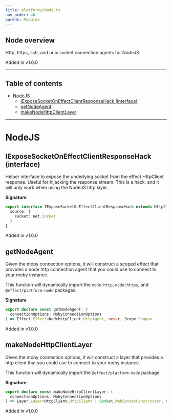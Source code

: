 ```yaml
---
title: platforms/Node.ts
nav_order: 46
parent: Modules
---
```


## Node overview

Http, https, ssh, and unix socket connection agents for NodeJS.

Added in v1.0.0

---

<h2 class="text-delta">Table of contents</h2>

- [NodeJS](#nodejs)
  - [IExposeSocketOnEffectClientResponseHack (interface)](#iexposesocketoneffectclientresponsehack-interface)
  - [getNodeAgent](#getnodeagent)
  - [makeNodeHttpClientLayer](#makenodehttpclientlayer)

---

# NodeJS

## IExposeSocketOnEffectClientResponseHack (interface)

Helper interface to expose the underlying socket from the effect HttpClient
response. Useful for hijacking the response stream. This is a hack, and it
will only work when using the NodeJS http layer.

**Signature**

```ts
export interface IExposeSocketOnEffectClientResponseHack extends HttpClientResponse.HttpClientResponse {
  source: {
    socket: net.Socket
  }
}
```

Added in v1.0.0

## getNodeAgent

Given the moby connection options, it will construct a scoped effect that
provides a node http connection agent that you could use to connect to your
moby instance.

This function will dynamically import the `node:http`, `node:https`, and
`@effect/platform-node` packages.

**Signature**

```ts
export declare const getNodeAgent: (
  connectionOptions: MobyConnectionOptions
) => Effect.Effect<NodeHttpClient.HttpAgent, never, Scope.Scope>
```

Added in v1.0.0

## makeNodeHttpClientLayer

Given the moby connection options, it will construct a layer that provides a
http client that you could use to connect to your moby instance.

This function will dynamically import the `@effect/platform-node` package.

**Signature**

```ts
export declare const makeNodeHttpClientLayer: (
  connectionOptions: MobyConnectionOptions
) => Layer.Layer<HttpClient.HttpClient | Socket.WebSocketConstructor, never, never>
```

Added in v1.0.0
